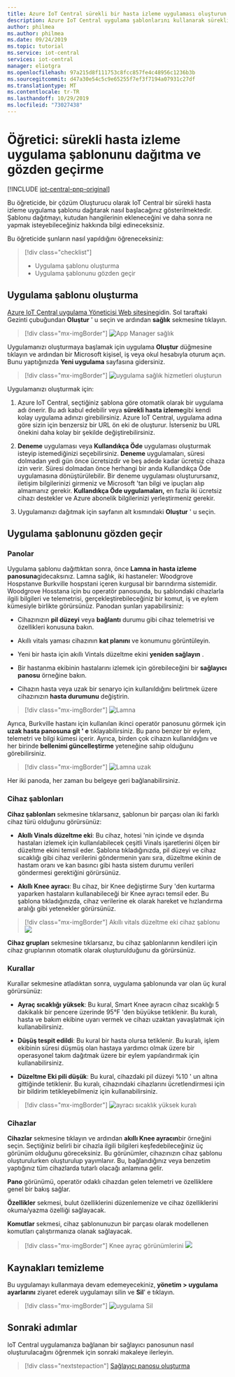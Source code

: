 ```yaml
---
title: Azure IoT Central sürekli bir hasta izleme uygulaması oluşturun | Microsoft Docs
description: Azure IoT Central uygulama şablonlarını kullanarak sürekli bir hasta izleme uygulaması derlemeyi öğrenin.
author: philmea
ms.author: philmea
ms.date: 09/24/2019
ms.topic: tutorial
ms.service: iot-central
services: iot-central
manager: eliotgra
ms.openlocfilehash: 97a215d8f111753c8fcc857fe4c48956c1236b3b
ms.sourcegitcommit: d47a30e54c5c9e65255f7ef3f7194a07931c27df
ms.translationtype: MT
ms.contentlocale: tr-TR
ms.lasthandoff: 10/29/2019
ms.locfileid: "73027438"
---
```

# <a name="tutorial-deploy-and-walkthrough-a-continuous-patient-monitoring-app-template"></a>Öğretici: sürekli hasta izleme uygulama şablonunu dağıtma ve gözden geçirme

[!INCLUDE [iot-central-pnp-original](../../../includes/iot-central-pnp-original-note.md)]

Bu öğreticide, bir çözüm Oluşturucu olarak IoT Central bir sürekli hasta izleme uygulama şablonu dağıtarak nasıl başlacağınız gösterilmektedir. Şablonu dağıtmayı, kutudan hangilerinin ekleneceğini ve daha sonra ne yapmak isteyebileceğiniz hakkında bilgi edineceksiniz.

Bu öğreticide şunların nasıl yapıldığını öğreneceksiniz:

> [!div class="checklist"]
> * Uygulama şablonu oluşturma
> * Uygulama şablonunu gözden geçir

## <a name="create-an-application-template"></a>Uygulama şablonu oluşturma

[Azure IoT Central uygulama Yöneticisi Web sitesine](https://apps.azureiotcentral.com/)gidin. Sol taraftaki Gezinti çubuğundan **Oluştur** ' u seçin ve ardından **sağlık** sekmesine tıklayın. 

>[!div class="mx-imgBorder"] 
>![App Manager sağlık](media/app-manager-health.png)

Uygulamanızı oluşturmaya başlamak için uygulama **Oluştur** düğmesine tıklayın ve ardından bir Microsoft kişisel, iş veya okul hesabıyla oturum açın. Bunu yaptığınızda **Yeni uygulama** sayfasına gidersiniz.

>[!div class="mx-imgBorder"] 
>![uygulama sağlık hizmetleri oluşturun](media/app-manager-health-create.png)

Uygulamanızı oluşturmak için:

1. Azure IoT Central, seçtiğiniz şablona göre otomatik olarak bir uygulama adı önerir. Bu adı kabul edebilir veya **sürekli hasta izleme**gibi kendi kolay uygulama adınızı girebilirsiniz. Azure IoT Central, uygulama adına göre sizin için benzersiz bir URL ön eki de oluşturur. İsterseniz bu URL önekini daha kolay bir şekilde değiştirebilirsiniz.

2. **Deneme** uygulaması veya **Kullandıkça Öde** uygulaması oluşturmak isteyip istemediğinizi seçebilirsiniz. **Deneme** uygulamaları, süresi dolmadan yedi gün önce ücretsizdir ve beş adede kadar ücretsiz cihaza izin verir. Süresi dolmadan önce herhangi bir anda Kullandıkça Öde uygulamasına dönüştürülebilir. Bir deneme uygulaması oluşturursanız, iletişim bilgilerinizi girmeniz ve Microsoft 'tan bilgi ve ipuçları alıp almamanız gerekir. **Kullandıkça Öde uygulamaları,** en fazla iki ücretsiz cihazı destekler ve Azure abonelik bilgilerinizi yerleştirmeniz gerekir.

3. Uygulamanızı dağıtmak için sayfanın alt kısmındaki **Oluştur** ' u seçin.

## <a name="walk-through-the-application-template"></a>Uygulama şablonunu gözden geçir

### <a name="dashboards"></a>Panolar

Uygulama şablonu dağıttıktan sonra, önce **Lamna in hasta izleme panosuna**gidecaksınız. Lamna sağlık, iki hastaneler: Woodgrove Hospstanve Burkville hospstani içeren kurgusal bir barındırma sistemidir. Woodgrove Hosstana için bu operatör panosunda, bu şablondaki cihazlarla ilgili bilgileri ve telemetrisi, gerçekleştirebileceğiniz bir komut, iş ve eylem kümesiyle birlikte görürsünüz. Panodan şunları yapabilirsiniz:

* Cihazınızın **pil düzeyi** veya **bağlantı** durumu gibi cihaz telemetrisi ve özellikleri konusuna bakın.

* Akıllı vitals yaması cihazının **kat planını** ve konumunu görüntüleyin.

* Yeni bir hasta için akıllı Vintals düzeltme ekini **yeniden sağlayın** .

* Bir hastanma ekibinin hastalarını izlemek için görebileceğini bir **sağlayıcı panosu** örneğine bakın.

* Cihazın hasta veya uzak bir senaryo için kullanıldığını belirtmek üzere cihazınızın **hasta durumunu** değiştirin.

>[!div class="mx-imgBorder"] 
>![Lamna](media/lamna-in-patient.png)

Ayrıca, Burkville hastanı için kullanılan ikinci operatör panosunu görmek için **uzak hasta panosuna git ' e** tıklayabilirsiniz. Bu pano benzer bir eylem, telemetri ve bilgi kümesi içerir. Ayrıca, birden çok cihazın kullanıldığını ve her birinde **bellenimi güncelleştirme** yeteneğine sahip olduğunu görebilirsiniz.

>[!div class="mx-imgBorder"] 
>![Lamna uzak](media/lamna-remote.png)

Her iki panoda, her zaman bu belgeye geri bağlanabilirsiniz.

### <a name="device-templates"></a>Cihaz şablonları

**Cihaz şablonları** sekmesine tıklarsanız, şablonun bir parçası olan iki farklı cihaz türü olduğunu görürsünüz:

* **Akıllı Vinals düzeltme eki**: Bu cihaz, hotesi 'nin içinde ve dışında hastaları izlemek için kullanılabilecek çeşitli Vinals işaretlerini ölçen bir düzeltme ekini temsil eder. Şablona tıkladığınızda, pil düzeyi ve cihaz sıcaklığı gibi cihaz verilerini göndermenin yanı sıra, düzeltme ekinin de hastam oranı ve kan basıncı gibi hasta sistem durumu verileri göndermesi gerektiğini görürsünüz.

* **Akıllı Knee ayracı**: Bu cihaz, bir Knee değiştirme Sury 'den kurtarma yaparken hastaların kullanabileceği bir Knee ayracı temsil eder. Bu şablona tıkladığınızda, cihaz verilerine ek olarak hareket ve hızlandırma aralığı gibi yetenekler görürsünüz.

>[!div class="mx-imgBorder"] 
>Akıllı vitals düzeltme eki cihaz şablonu ![](media/smart-vitals-device-template.png)

**Cihaz grupları** sekmesine tıklarsanız, bu cihaz şablonlarının kendileri için cihaz gruplarının otomatik olarak oluşturulduğunu da görürsünüz.

### <a name="rules"></a>Kurallar

Kurallar sekmesine atladıktan sonra, uygulama şablonunda var olan üç kural görürsünüz:

* **Ayraç sıcaklığı yüksek**: Bu kural, Smart Knee ayracın cihaz sıcaklığı 5 dakikalık bir pencere üzerinde 95&deg;F 'den büyükse tetiklenir. Bu kuralı, hasta ve bakım ekibine uyarı vermek ve cihazı uzaktan yavaşlatmak için kullanabilirsiniz.

* **Düşüş tespit edildi**: Bu kural bir hasta olursa tetiklenir. Bu kuralı, işlem ekibinin süresi düşmüş olan hastaya yardımcı olmak üzere bir operasyonel takım dağıtmak üzere bir eylem yapılandırmak için kullanabilirsiniz.

* **Düzeltme Eki pili düşük**: Bu kural, cihazdaki pil düzeyi %10 ' un altına gittiğinde tetiklenir. Bu kuralı, cihazındaki cihazlarını ücretlendirmesi için bir bildirim tetikleyebilmeniz için kullanabilirsiniz.

>[!div class="mx-imgBorder"] 
>![ayracı sıcaklık yüksek kuralı](media/brace-temp-rule.png)

### <a name="devices"></a>Cihazlar

**Cihazlar** sekmesine tıklayın ve ardından **akıllı Knee ayracın**bir örneğini seçin. Seçtiğiniz belirli bir cihazla ilgili bilgileri keşfedebileceğiniz üç görünüm olduğunu göreceksiniz. Bu görünümler, cihazınızın cihaz şablonu oluşturulurken oluşturulup yayımlanır. Bu, bağlandığınız veya benzetim yaptığınız tüm cihazlarda tutarlı olacağı anlamına gelir.

**Pano** görünümü, operatör odaklı cihazdan gelen telemetri ve özelliklere genel bir bakış sağlar.

**Özellikler** sekmesi, bulut özelliklerini düzenlemenize ve cihaz özelliklerini okuma/yazma özelliği sağlayacak.

**Komutlar** sekmesi, cihaz şablonunuzun bir parçası olarak modellenen komutları çalıştırmanıza olanak sağlayacak.

>[!div class="mx-imgBorder"] 
>Knee ayraç görünümlerini ![](media/knee-brace-dashboard.png)

## <a name="clean-up-resources"></a>Kaynakları temizleme

Bu uygulamayı kullanmaya devam edemeyecekiniz, **yönetim > uygulama ayarlarını** ziyaret ederek uygulamayı silin ve **Sil**' e tıklayın.

>[!div class="mx-imgBorder"] 
>![uygulama](media/admin-delete.png) Sil

## <a name="next-steps"></a>Sonraki adımlar

IoT Central uygulamanıza bağlanan bir sağlayıcı panosunun nasıl oluşturulacağını öğrenmek için sonraki makaleye ilerleyin.

> [!div class="nextstepaction"]
> [Sağlayıcı panosu oluşturma](howto-health-data-triage.md)